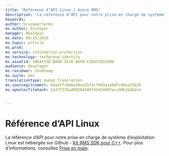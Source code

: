 ```yaml
---
title: "Référence d’API Linux | Azure RMS"
description: "La référence d’API pour notre prise en charge de système d’exploitation Linux est hébergée sur Github."
keywords: 
author: bruceperlerms
ms.author: bruceper
manager: mbaldwin
ms.date: 09/25/2016
ms.topic: article
ms.prod: 
ms.service: information-protection
ms.technology: techgroup-identity
ms.assetid: 2BD4F55D-BA88-4516-86FB-E2E6535D1690
audience: developer
ms.reviewer: shubhamp
ms.suite: ems
translationtype: Human Translation
ms.sourcegitcommit: b4abffcbe6e49ea25f3cf493a1e68fcd6ea25b26
ms.openlocfilehash: 12d7f276a489284586f45d34407ecc48b1b4b2ce


---
```


# <a name="linux-api-reference"></a>Référence d’API Linux

La référence d’API pour notre prise en charge de système d’exploitation Linux est hébergée sur Github - [Kit RMS SDK pour C++](http://azuread.github.io/rms-sdk-for-cpp/annotated.html). Pour plus d’informations, consultez [Prise en main](get-started.md).

 

 






<!--HONumber=Sep16_HO5-->


